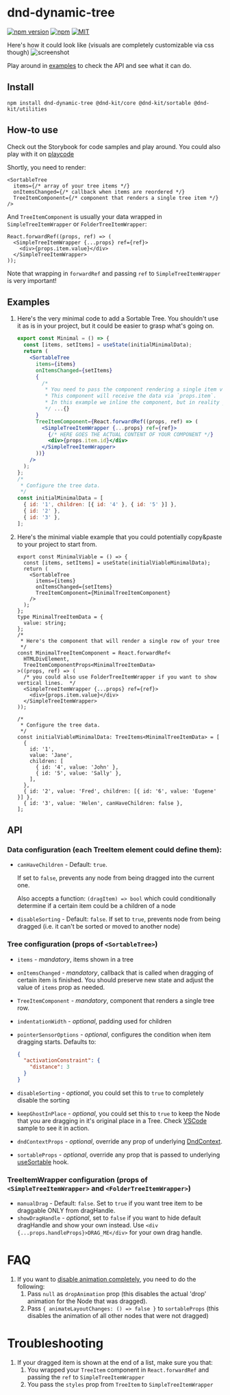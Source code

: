 # dnd-dynamic-tree

[![npm version](https://badge.fury.io/js/dnd-dynamic-tree.svg)](https://www.npmjs.org/package/dnd-dynamic-tree) [![npm](https://img.shields.io/npm/dt/dnd-dynamic-tree.svg)](https://www.npmjs.org/package/dnd-dynamic-tree) [![MIT](https://img.shields.io/dub/l/vibe-d.svg)](https://opensource.org/licenses/MIT)


Here's how it could look like (visuals are completely customizable via css though)
![screenshot](https://github.com/shantanusoam/dnd-dynamic-tree/blob/main/dnd-kit-folder.png?raw=true)

Play around in [examples]([https://shantanusoam.github.io/dnd-dynamic-tree](https://codesandbox.io/p/sandbox/dnd-test-fmrrc5?layout=%257B%2522sidebarPanel%2522%253A%2522EXPLORER%2522%252C%2522rootPanelGroup%2522%253A%257B%2522direction%2522%253A%2522horizontal%2522%252C%2522contentType%2522%253A%2522UNKNOWN%2522%252C%2522type%2522%253A%2522PANEL_GROUP%2522%252C%2522id%2522%253A%2522ROOT_LAYOUT%2522%252C%2522panels%2522%253A%255B%257B%2522type%2522%253A%2522PANEL_GROUP%2522%252C%2522contentType%2522%253A%2522UNKNOWN%2522%252C%2522direction%2522%253A%2522vertical%2522%252C%2522id%2522%253A%2522clv3wa4mp00063b6jmrb632y3%2522%252C%2522sizes%2522%253A%255B100%252C0%255D%252C%2522panels%2522%253A%255B%257B%2522type%2522%253A%2522PANEL_GROUP%2522%252C%2522contentType%2522%253A%2522EDITOR%2522%252C%2522direction%2522%253A%2522horizontal%2522%252C%2522id%2522%253A%2522EDITOR%2522%252C%2522panels%2522%253A%255B%257B%2522type%2522%253A%2522PANEL%2522%252C%2522contentType%2522%253A%2522EDITOR%2522%252C%2522id%2522%253A%2522clv3wa4mp00023b6jydjwzvlt%2522%257D%255D%257D%252C%257B%2522type%2522%253A%2522PANEL_GROUP%2522%252C%2522contentType%2522%253A%2522SHELLS%2522%252C%2522direction%2522%253A%2522horizontal%2522%252C%2522id%2522%253A%2522SHELLS%2522%252C%2522panels%2522%253A%255B%257B%2522type%2522%253A%2522PANEL%2522%252C%2522contentType%2522%253A%2522SHELLS%2522%252C%2522id%2522%253A%2522clv3wa4mp00033b6ju9al8sz5%2522%257D%255D%252C%2522sizes%2522%253A%255B100%255D%257D%255D%257D%252C%257B%2522type%2522%253A%2522PANEL_GROUP%2522%252C%2522contentType%2522%253A%2522DEVTOOLS%2522%252C%2522direction%2522%253A%2522vertical%2522%252C%2522id%2522%253A%2522DEVTOOLS%2522%252C%2522panels%2522%253A%255B%257B%2522type%2522%253A%2522PANEL%2522%252C%2522contentType%2522%253A%2522DEVTOOLS%2522%252C%2522id%2522%253A%2522clv3wa4mp00053b6jfwcny4ms%2522%257D%255D%252C%2522sizes%2522%253A%255B100%255D%257D%255D%252C%2522sizes%2522%253A%255B50%252C50%255D%257D%252C%2522tabbedPanels%2522%253A%257B%2522clv3wa4mp00023b6jydjwzvlt%2522%253A%257B%2522tabs%2522%253A%255B%257B%2522id%2522%253A%2522clv3wa4mp00013b6j9b388e49%2522%252C%2522mode%2522%253A%2522permanent%2522%252C%2522type%2522%253A%2522FILE%2522%252C%2522filepath%2522%253A%2522%252Fsrc%252Findex.tsx%2522%252C%2522state%2522%253A%2522IDLE%2522%257D%252C%257B%2522id%2522%253A%2522clv42er3l00023b6jt604qbcs%2522%252C%2522mode%2522%253A%2522permanent%2522%252C%2522type%2522%253A%2522FILE%2522%252C%2522initialSelections%2522%253A%255B%257B%2522startLineNumber%2522%253A2%252C%2522startColumn%2522%253A1%252C%2522endLineNumber%2522%253A7%252C%2522endColumn%2522%253A27%257D%255D%252C%2522filepath%2522%253A%2522%252Fsrc%252FApp.tsx%2522%252C%2522state%2522%253A%2522IDLE%2522%257D%255D%252C%2522id%2522%253A%2522clv3wa4mp00023b6jydjwzvlt%2522%252C%2522activeTabId%2522%253A%2522clv42er3l00023b6jt604qbcs%2522%257D%252C%2522clv3wa4mp00053b6jfwcny4ms%2522%253A%257B%2522tabs%2522%253A%255B%257B%2522id%2522%253A%2522clv3wa4mp00043b6jugxs56pm%2522%252C%2522mode%2522%253A%2522permanent%2522%252C%2522type%2522%253A%2522UNASSIGNED_PORT%2522%252C%2522port%2522%253A0%252C%2522path%2522%253A%2522%252F%2522%257D%255D%252C%2522id%2522%253A%2522clv3wa4mp00053b6jfwcny4ms%2522%252C%2522activeTabId%2522%253A%2522clv3wa4mp00043b6jugxs56pm%2522%257D%252C%2522clv3wa4mp00033b6ju9al8sz5%2522%253A%257B%2522tabs%2522%253A%255B%255D%252C%2522id%2522%253A%2522clv3wa4mp00033b6ju9al8sz5%2522%257D%257D%252C%2522showDevtools%2522%253Atrue%252C%2522showShells%2522%253Afalse%252C%2522showSidebar%2522%253Atrue%252C%2522sidebarPanelSize%2522%253A15%257D)) to check the API and see what it can do.

## Install

    npm install dnd-dynamic-tree @dnd-kit/core @dnd-kit/sortable @dnd-kit/utilities

## How-to use

Check out the Storybook for code samples and play around. You could also play with it on [playcode](https://playcode.io/1843390)

Shortly, you need to render:

```tsx
<SortableTree
  items={/* array of your tree items */}
  onItemsChanged={/* callback when items are reordered */}
  TreeItemComponent={/* component that renders a single tree item */}
/>
```

And `TreeItemComponent` is usually your data wrapped in `SimpleTreeItemWrapper` or `FolderTreeItemWrapper`:

```tsx
React.forwardRef((props, ref) => (
  <SimpleTreeItemWrapper {...props} ref={ref}>
    <div>{props.item.value}</div>
  </SimpleTreeItemWrapper>
));
```

Note that wrapping in `forwardRef` and passing `ref` to `SimpleTreeItemWrapper` is very important!

## Examples

1. Here's the very minimal code to add a Sortable Tree. You shouldn't use it as is in your project, but it could be easier to grasp what's going on.
   ```jsx
   export const Minimal = () => {
     const [items, setItems] = useState(initialMinimalData);
     return (
       <SortableTree
         items={items}
         onItemsChanged={setItems}
         {
           /*
            * You need to pass the component rendering a single item via TreeItemComponent props.
            * This component will receive the data via `props.item`.
            * In this example we inline the component, but in reality you should extract it into a const.
            */ ...{}
         }
         TreeItemComponent={React.forwardRef((props, ref) => (
           <SimpleTreeItemWrapper {...props} ref={ref}>
             {/* HERE GOES THE ACTUAL CONTENT OF YOUR COMPONENT */}
             <div>{props.item.id}</div>
           </SimpleTreeItemWrapper>
         ))}
       />
     );
   };
   /*
    * Configure the tree data.
    */
   const initialMinimalData = [
     { id: '1', children: [{ id: '4' }, { id: '5' }] },
     { id: '2' },
     { id: '3' },
   ];
   ```
2. Here's the minimal viable example that you could potentially copy&paste to your project to start from.

   ```tsx
   export const MinimalViable = () => {
     const [items, setItems] = useState(initialViableMinimalData);
     return (
       <SortableTree
         items={items}
         onItemsChanged={setItems}
         TreeItemComponent={MinimalTreeItemComponent}
       />
     );
   };
   type MinimalTreeItemData = {
     value: string;
   };
   /*
    * Here's the component that will render a single row of your tree
    */
   const MinimalTreeItemComponent = React.forwardRef<
     HTMLDivElement,
     TreeItemComponentProps<MinimalTreeItemData>
   >((props, ref) => (
     /* you could also use FolderTreeItemWrapper if you want to show vertical lines.  */
     <SimpleTreeItemWrapper {...props} ref={ref}>
       <div>{props.item.value}</div>
     </SimpleTreeItemWrapper>
   ));

   /*
    * Configure the tree data.
    */
   const initialViableMinimalData: TreeItems<MinimalTreeItemData> = [
     {
       id: '1',
       value: 'Jane',
       children: [
         { id: '4', value: 'John' },
         { id: '5', value: 'Sally' },
       ],
     },
     { id: '2', value: 'Fred', children: [{ id: '6', value: 'Eugene' }] },
     { id: '3', value: 'Helen', canHaveChildren: false },
   ];
   ```

## API

### Data configuration (each TreeItem element could define them):

- `canHaveChildren` - Default: `true`.

  If set to `false`, prevents any node from being dragged into the current one.

  Also accepts a function: `(dragItem) => bool` which could conditionally determine if a certain item could be a children of a node

- `disableSorting` - Default: `false`. If set to `true`, prevents node from being dragged (i.e. it can't be sorted or moved to another node)

### Tree configuration (props of `<SortableTree>`)

- `items` - _mandatory_, items shown in a tree
- `onItemsChanged` - _mandatory_, callback that is called when dragging of certain item is finished. You should preserve new state and adjust the value of `items` prop as needed.
- `TreeItemComponent` - _mandatory_, component that renders a single tree row.
- `indentationWidth` - _optional_, padding used for children
- `pointerSensorOptions` - _optional_, configures the condition when item dragging starts. Defaults to:

  ```json
  {
    "activationConstraint": {
      "distance": 3
    }
  }
  ```

- `disableSorting` - _optional_, you could set this to `true` to completely disable the sorting
- `keepGhostInPlace` - _optional_, you could set this to `true` to keep the Node that you are dragging in it's original place in a Tree. Check [VSCode](https://shantanusoam.github.io/dnd-dynamic-tree/?path=/story/simple--vs-code-like) sample to see it in action.
- `dndContextProps` - _optional_, override any prop of underlying [DndContext](https://docs.dndkit.com/api-documentation/context-provider#props).
- `sortableProps` - _optional_, override any prop that is passed to underlying [useSortable](https://docs.dndkit.com/presets/sortable/usesortable) hook.

### TreeItemWrapper configuration (props of `<SimpleTreeItemWrapper>` and `<FolderTreeItemWrapper>`)

- `manualDrag` - Default: `false`. Set to `true` if you want tree item to be draggable ONLY from dragHandle.
- `showDragHandle` - _optional_, set to `false` if you want to hide default dragHandle and show your own instead. Use `<div {...props.handleProps}>DRAG_ME</div>` for your own drag handle.

# FAQ

1. If you want to [disable animation completely](https://shantanusoam.github.io/dnd-dynamic-tree/?path=/story/simple--no-drop-animation), you need to do the following:
   1. Pass `null` as `dropAnimation` prop (this disables the actual 'drop' animation for the Node that was dragged).
   1. Pass `{ animateLayoutChanges: () => false }` to `sortableProps` (this disables the animation of all other nodes that were not dragged)

# Troubleshooting

1. If your dragged item is shown at the end of a list, make sure you that:
   1. You wrapped your `TreeItem` component in `React.forwardRef` and passing the `ref` to `SimpleTreeItemWrapper`
   1. You pass the `styles` prop from `TreeItem` to `SimpleTreeItemWrapper`
